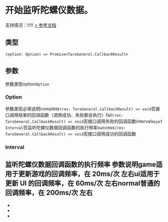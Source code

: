 # 开始监听陀螺仪数据。
支持情况：!!!!!
[> 参考文档
](https://developers.weixin.qq.com/miniprogram/dev/api/device/gyroscope/wx.startGyroscope.html)
## 类型[​](startGyroscope.html#类型)
```tsx
(option: Option) => Promise<TaroGeneral.CallbackResult>
```

## 参数[​](startGyroscope.html#参数)
参数类型option`Option`
### Option[​](startGyroscope.html#option)
参数类型必填说明complete`(res: TaroGeneral.CallbackResult) => void`否接口调用结束的回调函数（调用成功、失败都会执行）fail`(res: TaroGeneral.CallbackResult) => void`否接口调用失败的回调函数interval`keyof Interval`否监听陀螺仪数据回调函数的执行频率success`(res: TaroGeneral.CallbackResult) => void`否接口调用成功的回调函数
### Interval[​](startGyroscope.html#interval)
监听陀螺仪数据回调函数的执行频率
参数说明game适用于更新游戏的回调频率，在 20ms/次 左右ui适用于更新 UI 的回调频率，在 60ms/次 左右normal普通的回调频率，在 200ms/次 左右
- 
- 

- 
-
